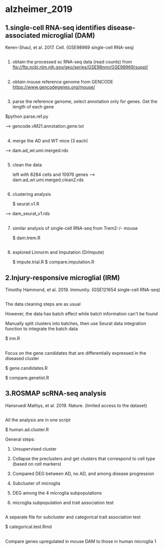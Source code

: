 # alzheimer_2019

##


## 1.single-cell RNA-seq identifies disease-associated microglial (DAM)

Keren-Shaul, et al. 2017. Cell. (GSE98969 single-cell RNA-seq)

##

1) obtain the processed sc RNA-seq data (read counts) from ftp://ftp.ncbi.nlm.nih.gov/geo/series/GSE98nnn/GSE98969/suppl/
##
2) obtain mouse reference genome from GENCODE https://www.gencodegenes.org/mouse/
##
3) parse the reference genome, select annotation only for genes. Get the length of each gene

  $python parse.ref.py

  --> gencode.vM21.annotation.gene.txt
##
4) merge the AD and WT mice (3 each)

  --> dam.ad_wt.umi.merged.rds
##
5) clean the data

   left with 8284 cells and 10976 genes
  --> dam.ad_wt.umi.merged.clean2.rds
##
6) clustering analysis

   $ seurat.v1.R
   
  --> dam_seurat_v1.rds
  
##
7) similar analysis of single-cell RNA-seq from Trem2-/- mouse

   $ dam.trem.R
##
8) explored Linnorm and Imputation (DrImpute)

   $ impute.trial.R
   $ compare.imputation.R


##


## 2.Injury-responsive microglial (IRM)

Timothy Hammond, et al. 2019. Immunity. (GSE121654 single-cell RNA-seq)

##

The data cleaning steps are as usual

However, the data has batch effect while batch information can't be found

Manually split clusters into batches, then use Seurat data integration function to integrate the batch data

$ irm.R

##

Focus on the gene candidates that are differentially expressed in the diseased cluster

$ gene.candidates.R

$ compare.genelist.R

## 3.ROSMAP scRNA-seq analysis

Hansruedi Mathys, et al. 2019. Nature. (limited access to the dataset)

##
All the analysis are in one script

$ human.ad.cluster.R

General steps:

1) Unsupervised cluster

2) Collapse the preclusters and get clusters that correspond to cell type (based on cell markers)

3) Compared DEG between AD, no AD, and among disease progression

4) Subcluster of microglia

5) DEG among the 4 microglia subpopulations

5) microglia subpopulation and trait association test

##
A separate file for subcluster and categorical trait association test

$ categorical.test.Rmd

##
Compare genes upregulated in mouse DAM to those in human microglia 1 


